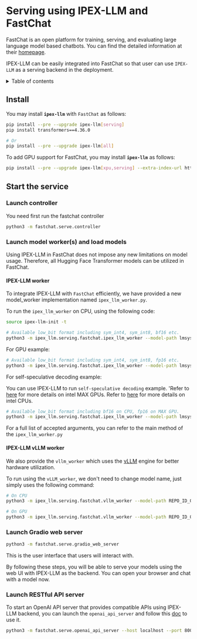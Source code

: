 # Serving using IPEX-LLM and FastChat

FastChat is an open platform for training, serving, and evaluating large language model based chatbots. You can find the detailed information at their [homepage](https://github.com/lm-sys/FastChat).

IPEX-LLM can be easily integrated into FastChat so that user can use `IPEX-LLM` as a serving backend in the deployment.

<details>
<summary>Table of contents</summary>

- [Install](#install)
- [Start the service](#start-the-service)
  - [Launch controller](#launch-controller)
  - [Launch model worker(s) and load models](#launch-model-workers-and-load-models)
    - [IPEX-LLM model worker (deprecated)](#ipex-llm-model-worker-deprecated)
    - [IPEX-LLM worker](#ipex-llm-worker)
    - [IPEX-LLM vLLM worker](#ipex-llm-vllm-worker)
  - [Launch Gradio web server](#launch-gradio-web-server)
  - [Launch RESTful API server](#launch-restful-api-server)

</details>

## Install

You may install **`ipex-llm`** with `FastChat` as follows:

```bash
pip install --pre --upgrade ipex-llm[serving]
pip install transformers==4.36.0

# Or
pip install --pre --upgrade ipex-llm[all]

```

To add GPU support for FastChat, you may install **`ipex-llm`** as follows:

```bash
pip install --pre --upgrade ipex-llm[xpu,serving] --extra-index-url https://pytorch-extension.intel.com/release-whl/stable/xpu/us/

```

## Start the service

### Launch controller

You need first run the fastchat controller

```bash
python3 -m fastchat.serve.controller
```

### Launch model worker(s) and load models

Using IPEX-LLM in FastChat does not impose any new limitations on model usage. Therefore, all Hugging Face Transformer models can be utilized in FastChat.

#### IPEX-LLM worker

To integrate IPEX-LLM with `FastChat` efficiently, we have provided a new model_worker implementation named `ipex_llm_worker.py`.

To run the `ipex_llm_worker` on CPU, using the following code:

```bash
source ipex-llm-init -t

# Available low_bit format including sym_int4, sym_int8, bf16 etc.
python3 -m ipex_llm.serving.fastchat.ipex_llm_worker --model-path lmsys/vicuna-7b-v1.5 --low-bit "sym_int4" --trust-remote-code --device "cpu"
```

For GPU example:

```bash
# Available low_bit format including sym_int4, sym_int8, fp16 etc.
python3 -m ipex_llm.serving.fastchat.ipex_llm_worker --model-path lmsys/vicuna-7b-v1.5 --low-bit "sym_int4" --trust-remote-code --device "xpu"
```

For self-speculative decoding example:

You can use IPEX-LLM to run `self-speculative decoding` example. 'Refer to [here](https://github.com/intel-analytics/ipex-llm/tree/c9fac8c26bf1e1e8f7376fa9a62b32951dd9e85d/python/llm/example/GPU/Speculative-Decoding) for more details on intel MAX GPUs. Refer to [here](https://github.com/intel-analytics/ipex-llm/tree/c9fac8c26bf1e1e8f7376fa9a62b32951dd9e85d/python/llm/example/GPU/Speculative-Decoding) for more details on intel CPUs.

```bash
# Available low_bit format including bf16 on CPU, fp16 on MAX GPU.
python3 -m ipex_llm.serving.fastchat.ipex_llm_worker --model-path lmsys/vicuna-7b-v1.5 --low-bit "bf16" --trust-remote-code --device "cpu" --speculative
```

For a full list of accepted arguments, you can refer to the main method of the `ipex_llm_worker.py`

#### IPEX-LLM vLLM worker

We also provide the `vllm_worker` which uses the [vLLM](https://github.com/intel-analytics/ipex-llm/tree/main/python/llm/example/CPU/vLLM-Serving) engine for better hardware utilization.

To run using the `vLLM_worker`,  we don't need to change model name, just simply uses the following command:

```bash
# On CPU
python3 -m ipex_llm.serving.fastchat.vllm_worker --model-path REPO_ID_OR_YOUR_MODEL_PATH --device cpu

# On GPU
python3 -m ipex_llm.serving.fastchat.vllm_worker --model-path REPO_ID_OR_YOUR_MODEL_PATH --device xpu
```

### Launch Gradio web server

```bash
python3 -m fastchat.serve.gradio_web_server
```

This is the user interface that users will interact with.

By following these steps, you will be able to serve your models using the web UI with IPEX-LLM as the backend. You can open your browser and chat with a model now.

### Launch RESTful API server

To start an OpenAI API server that provides compatible APIs using IPEX-LLM backend, you can launch the `openai_api_server` and follow this [doc](https://github.com/lm-sys/FastChat/blob/main/docs/openai_api.md) to use it.

```bash
python3 -m fastchat.serve.openai_api_server --host localhost --port 8000
```
